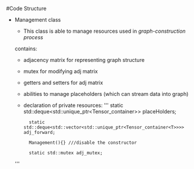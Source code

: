 
#Code Structure

* Management class
    * This class is able to manage resources used in 
    _graph-construction process_
    
    contains: 
    * adjacency matrix for representing graph structure
    * mutex for modifying adj matrix
    * getters and setters for adj matrix
    * abilities to manage placeholders (which can stream data into graph)
    * declaration of private resources:
    '''
            static std::deque<std::unique_ptr<Tensor_container<T>>> placeHolders;
    
            static std::deque<std::vector<std::unique_ptr<Tensor_container<T>>>> adj_forward;
    
            Management(){} ///disable the constructor
    
            static std::mutex adj_mutex;
    '''
    